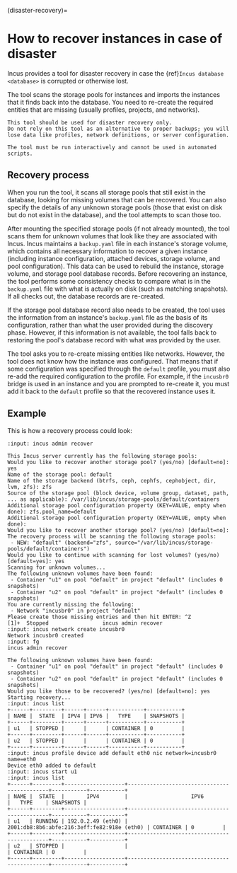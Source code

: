 (disaster-recovery)=
# How to recover instances in case of disaster

Incus provides a tool for disaster recovery in case the {ref}`Incus database <database>` is corrupted or otherwise lost.

The tool scans the storage pools for instances and imports the instances that it finds back into the database.
You need to re-create the required entities that are missing (usually profiles, projects, and networks).

```{important}
This tool should be used for disaster recovery only.
Do not rely on this tool as an alternative to proper backups; you will lose data like profiles, network definitions, or server configuration.

The tool must be run interactively and cannot be used in automated scripts.
```

## Recovery process

When you run the tool, it scans all storage pools that still exist in the database, looking for missing volumes that can be recovered.
You can also specify the details of any unknown storage pools (those that exist on disk but do not exist in the database), and the tool attempts to scan those too.

After mounting the specified storage pools (if not already mounted), the tool scans them for unknown volumes that look like they are associated with Incus.
Incus maintains a `backup.yaml` file in each instance's storage volume, which contains all necessary information to recover a given instance (including instance configuration, attached devices, storage volume, and pool configuration).
This data can be used to rebuild the instance, storage volume, and storage pool database records.
Before recovering an instance, the tool performs some consistency checks to compare what is in the `backup.yaml` file with what is actually on disk (such as matching snapshots).
If all checks out, the database records are re-created.

If the storage pool database record also needs to be created, the tool uses the information from an instance's `backup.yaml` file as the basis of its configuration, rather than what the user provided during the discovery phase.
However, if this information is not available, the tool falls back to restoring the pool's database record with what was provided by the user.

The tool asks you to re-create missing entities like networks.
However, the tool does not know how the instance was configured.
That means that if some configuration was specified through the `default` profile, you must also re-add the required configuration to the profile.
For example, if the `incusbr0` bridge is used in an instance and you are prompted to re-create it, you must add it back to the `default` profile so that the recovered instance uses it.

## Example

This is how a recovery process could look:

```{terminal}
:input: incus admin recover

This Incus server currently has the following storage pools:
Would you like to recover another storage pool? (yes/no) [default=no]: yes
Name of the storage pool: default
Name of the storage backend (btrfs, ceph, cephfs, cephobject, dir, lvm, zfs): zfs
Source of the storage pool (block device, volume group, dataset, path, ... as applicable): /var/lib/incus/storage-pools/default/containers
Additional storage pool configuration property (KEY=VALUE, empty when done): zfs.pool_name=default
Additional storage pool configuration property (KEY=VALUE, empty when done):
Would you like to recover another storage pool? (yes/no) [default=no]:
The recovery process will be scanning the following storage pools:
 - NEW: "default" (backend="zfs", source="/var/lib/incus/storage-pools/default/containers")
Would you like to continue with scanning for lost volumes? (yes/no) [default=yes]: yes
Scanning for unknown volumes...
The following unknown volumes have been found:
 - Container "u1" on pool "default" in project "default" (includes 0 snapshots)
 - Container "u2" on pool "default" in project "default" (includes 0 snapshots)
You are currently missing the following:
 - Network "incusbr0" in project "default"
Please create those missing entries and then hit ENTER: ^Z
[1]+  Stopped                 incus admin recover
:input: incus network create incusbr0
Network incusbr0 created
:input: fg
incus admin recover

The following unknown volumes have been found:
 - Container "u1" on pool "default" in project "default" (includes 0 snapshots)
 - Container "u2" on pool "default" in project "default" (includes 0 snapshots)
Would you like those to be recovered? (yes/no) [default=no]: yes
Starting recovery...
:input: incus list
+------+---------+------+------+-----------+-----------+
| NAME |  STATE  | IPV4 | IPV6 |   TYPE    | SNAPSHOTS |
+------+---------+------+------+-----------+-----------+
| u1   | STOPPED |      |      | CONTAINER | 0         |
+------+---------+------+------+-----------+-----------+
| u2   | STOPPED |      |      | CONTAINER | 0         |
+------+---------+------+------+-----------+-----------+
:input: incus profile device add default eth0 nic network=incusbr0 name=eth0
Device eth0 added to default
:input: incus start u1
:input: incus list
+------+---------+-------------------+---------------------------------------------+-----------+-----------+
| NAME |  STATE  |       IPV4        |                    IPV6                     |   TYPE    | SNAPSHOTS |
+------+---------+-------------------+---------------------------------------------+-----------+-----------+
| u1   | RUNNING | 192.0.2.49 (eth0) | 2001:db8:8b6:abfe:216:3eff:fe82:918e (eth0) | CONTAINER | 0         |
+------+---------+-------------------+---------------------------------------------+-----------+-----------+
| u2   | STOPPED |                   |                                             | CONTAINER | 0         |
+------+---------+-------------------+---------------------------------------------+-----------+-----------+
```
